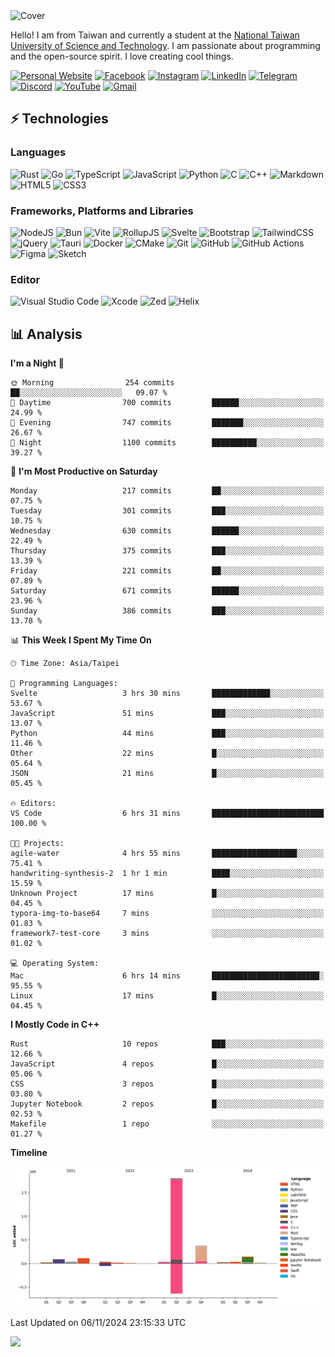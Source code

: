 <picture>
  <source media="(prefers-color-scheme: dark)" srcset="https://github.com/CRT-HAO/CRT-HAO/assets/31580253/6f53f4ab-546f-4db7-9f30-2c5b0711c0a2">
  <img alt="Cover" src="https://github.com/CRT-HAO/CRT-HAO/assets/31580253/4efdfca0-1005-43ab-8c60-07e6973a89b2">
</picture>

Hello! I am from Taiwan and currently a student at the [National Taiwan University of Science and Technology](https://www.ntust.edu.tw/). I am passionate about programming and the open-source spirit. I love creating cool things.

[![Personal Website](https://img.shields.io/badge/Personal%20Website-%23000000.svg?style=for-the-badge)](https://hayden.tw/)
[![Facebook](https://img.shields.io/badge/Facebook-%231877F2.svg?style=for-the-badge&logo=Facebook&logoColor=white)](https://www.facebook.com/CRT.HAO.CHUN/)
[![Instagram](https://img.shields.io/badge/Instagram-%23E4405F.svg?style=for-the-badge&logo=Instagram&logoColor=white)](https://www.instagram.com/crt_hao/)
[![LinkedIn](https://img.shields.io/badge/linkedin-%230077B5.svg?style=for-the-badge&logo=linkedin&logoColor=white)](https://www.linkedin.com/in/crthao/)
[![Telegram](https://img.shields.io/badge/Telegram-2CA5E0?style=for-the-badge&logo=telegram&logoColor=white)](https://t.me/CRT_HAO)
[![Discord](https://img.shields.io/badge/Discord-%235865F2.svg?style=for-the-badge&logo=discord&logoColor=white)](https://discordapp.com/users/401324674371551234)
[![YouTube](https://img.shields.io/badge/YouTube-%23FF0000.svg?style=for-the-badge&logo=YouTube&logoColor=white)](https://www.youtube.com/channel/UC-WnTCkztbitHGXnmvipUUg)
[![Gmail](https://img.shields.io/badge/Gmail-D14836?style=for-the-badge&logo=gmail&logoColor=white)](mailto:m831718@gmail.com)

## ⚡ Technologies

### Languages

![Rust](https://img.shields.io/badge/rust-%23000000.svg?style=for-the-badge&logo=rust&logoColor=white)
![Go](https://img.shields.io/badge/go-%2300ADD8.svg?style=for-the-badge&logo=go&logoColor=white)
![TypeScript](https://img.shields.io/badge/typescript-%23007ACC.svg?style=for-the-badge&logo=typescript&logoColor=white)
![JavaScript](https://img.shields.io/badge/javascript-%23323330.svg?style=for-the-badge&logo=javascript&logoColor=%23F7DF1E)
![Python](https://img.shields.io/badge/python-3670A0?style=for-the-badge&logo=python&logoColor=ffdd54)
![C](https://img.shields.io/badge/c-%2300599C.svg?style=for-the-badge&logo=c&logoColor=white)
![C++](https://img.shields.io/badge/c++-%2300599C.svg?style=for-the-badge&logo=c%2B%2B&logoColor=white)
![Markdown](https://img.shields.io/badge/markdown-%23000000.svg?style=for-the-badge&logo=markdown&logoColor=white)
![HTML5](https://img.shields.io/badge/html5-%23E34F26.svg?style=for-the-badge&logo=html5&logoColor=white)
![CSS3](https://img.shields.io/badge/css3-%231572B6.svg?style=for-the-badge&logo=css3&logoColor=white)

### Frameworks, Platforms and Libraries

![NodeJS](https://img.shields.io/badge/node.js-6DA55F?style=for-the-badge&logo=node.js&logoColor=white)
![Bun](https://img.shields.io/badge/Bun-%23000000.svg?style=for-the-badge&logo=bun&logoColor=white)
![Vite](https://img.shields.io/badge/vite-%23646CFF.svg?style=for-the-badge&logo=vite&logoColor=white)
![RollupJS](https://img.shields.io/badge/RollupJS-ef3335?style=for-the-badge&logo=rollup.js&logoColor=white)
![Svelte](https://img.shields.io/badge/svelte-%23f1413d.svg?style=for-the-badge&logo=svelte&logoColor=white)
![Bootstrap](https://img.shields.io/badge/bootstrap-%238511FA.svg?style=for-the-badge&logo=bootstrap&logoColor=white)
![TailwindCSS](https://img.shields.io/badge/tailwindcss-%2338B2AC.svg?style=for-the-badge&logo=tailwind-css&logoColor=white)
![jQuery](https://img.shields.io/badge/jquery-%230769AD.svg?style=for-the-badge&logo=jquery&logoColor=white)
![Tauri](https://img.shields.io/badge/tauri-%2324C8DB.svg?style=for-the-badge&logo=tauri&logoColor=%23FFFFFF)
![Docker](https://img.shields.io/badge/docker-%230db7ed.svg?style=for-the-badge&logo=docker&logoColor=white)
![CMake](https://img.shields.io/badge/CMake-%23008FBA.svg?style=for-the-badge&logo=cmake&logoColor=white)
![Git](https://img.shields.io/badge/git-%23F05033.svg?style=for-the-badge&logo=git&logoColor=white)
![GitHub](https://img.shields.io/badge/github-%23121011.svg?style=for-the-badge&logo=github&logoColor=white)
![GitHub Actions](https://img.shields.io/badge/github%20actions-%232671E5.svg?style=for-the-badge&logo=githubactions&logoColor=white)
![Figma](https://img.shields.io/badge/figma-%23F24E1E.svg?style=for-the-badge&logo=figma&logoColor=white)
![Sketch](https://img.shields.io/badge/Sketch-FFB387?style=for-the-badge&logo=sketch&logoColor=black)

### Editor

![Visual Studio Code](https://img.shields.io/badge/Visual%20Studio%20Code-0078d7.svg?style=for-the-badge&logo=visual-studio-code&logoColor=white)
![Xcode](https://img.shields.io/badge/Xcode-007ACC?style=for-the-badge&logo=Xcode&logoColor=white)
![Zed](https://img.shields.io/badge/Zed-F6F5F0?style=for-the-badge&logo=zed&logoColor=black)
![Helix](https://img.shields.io/badge/Helix-281733?style=for-the-badge&logo=helix&logoColor=white)

## 📊 Analysis

<!--START_SECTION:waka-->
**I'm a Night 🦉** 

```text
🌞 Morning                254 commits         ██░░░░░░░░░░░░░░░░░░░░░░░   09.07 % 
🌆 Daytime                700 commits         ██████░░░░░░░░░░░░░░░░░░░   24.99 % 
🌃 Evening                747 commits         ███████░░░░░░░░░░░░░░░░░░   26.67 % 
🌙 Night                  1100 commits        ██████████░░░░░░░░░░░░░░░   39.27 % 
```
📅 **I'm Most Productive on Saturday** 

```text
Monday                   217 commits         ██░░░░░░░░░░░░░░░░░░░░░░░   07.75 % 
Tuesday                  301 commits         ███░░░░░░░░░░░░░░░░░░░░░░   10.75 % 
Wednesday                630 commits         ██████░░░░░░░░░░░░░░░░░░░   22.49 % 
Thursday                 375 commits         ███░░░░░░░░░░░░░░░░░░░░░░   13.39 % 
Friday                   221 commits         ██░░░░░░░░░░░░░░░░░░░░░░░   07.89 % 
Saturday                 671 commits         ██████░░░░░░░░░░░░░░░░░░░   23.96 % 
Sunday                   386 commits         ███░░░░░░░░░░░░░░░░░░░░░░   13.78 % 
```


📊 **This Week I Spent My Time On** 

```text
🕑︎ Time Zone: Asia/Taipei

💬 Programming Languages: 
Svelte                   3 hrs 30 mins       █████████████░░░░░░░░░░░░   53.67 % 
JavaScript               51 mins             ███░░░░░░░░░░░░░░░░░░░░░░   13.07 % 
Python                   44 mins             ███░░░░░░░░░░░░░░░░░░░░░░   11.46 % 
Other                    22 mins             █░░░░░░░░░░░░░░░░░░░░░░░░   05.64 % 
JSON                     21 mins             █░░░░░░░░░░░░░░░░░░░░░░░░   05.45 % 

🔥 Editors: 
VS Code                  6 hrs 31 mins       █████████████████████████   100.00 % 

🐱‍💻 Projects: 
agile-water              4 hrs 55 mins       ███████████████████░░░░░░   75.41 % 
handwriting-synthesis-2  1 hr 1 min          ████░░░░░░░░░░░░░░░░░░░░░   15.59 % 
Unknown Project          17 mins             █░░░░░░░░░░░░░░░░░░░░░░░░   04.45 % 
typora-img-to-base64     7 mins              ░░░░░░░░░░░░░░░░░░░░░░░░░   01.83 % 
framework7-test-core     3 mins              ░░░░░░░░░░░░░░░░░░░░░░░░░   01.02 % 

💻 Operating System: 
Mac                      6 hrs 14 mins       ████████████████████████░   95.55 % 
Linux                    17 mins             █░░░░░░░░░░░░░░░░░░░░░░░░   04.45 % 
```

**I Mostly Code in C++** 

```text
Rust                     10 repos            ███░░░░░░░░░░░░░░░░░░░░░░   12.66 % 
JavaScript               4 repos             █░░░░░░░░░░░░░░░░░░░░░░░░   05.06 % 
CSS                      3 repos             █░░░░░░░░░░░░░░░░░░░░░░░░   03.80 % 
Jupyter Notebook         2 repos             █░░░░░░░░░░░░░░░░░░░░░░░░   02.53 % 
Makefile                 1 repo              ░░░░░░░░░░░░░░░░░░░░░░░░░   01.27 % 
```



**Timeline**

![Lines of Code chart](https://raw.githubusercontent.com/hayd1n/hayd1n/main/assets/bar_graph.png)


 Last Updated on 06/11/2024 23:15:33 UTC
<!--END_SECTION:waka-->

![](https://komarev.com/ghpvc/?username=CRT-HAO&style=flat-square)
